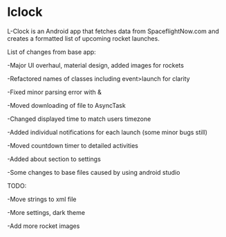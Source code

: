 # lclock
L-Clock is an Android app that fetches data from SpaceflightNow.com and creates a formatted list of upcoming rocket launches.


List of changes from base app:

-Major UI overhaul, material design, added images for rockets

-Refactored names of classes including event>launch for clarity

-Fixed minor parsing error with &

-Moved downloading of file to AsyncTask

-Changed displayed time to match users timezone

-Added individual notifications for each launch (some minor bugs still)

-Moved countdown timer to detailed activities

-Added about section to settings

-Some changes to base files caused by using android studio


TODO:

-Move strings to xml file

-More settings, dark theme

-Add more rocket images
